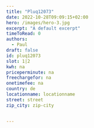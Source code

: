 ```yaml
---
title: "Pluq12073"
date: 2022-10-28T09:09:15+02:00
hero: /images/hero-3.jpg
excerpt: "A default excerpt"
timeToRead: 0
authors:
  - Paul
draft: false
id: pluq12073
slot: 1|2
kwh: na
priceperminute: na
freechargefor: na
onetimefee: na
country: de
locationname: locationname
street: street
zip_city: zip-city


---
```

